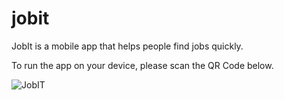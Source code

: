 # jobit

JobIt is a mobile app that helps people find jobs quickly.

To run the app on your device, please scan the QR Code below.

![JobIT](https://res.cloudinary.com/kdcloud-8710/image/upload/v1679640621/Screenshot_2023-03-24_at_06.44.10_waoslm.png)



